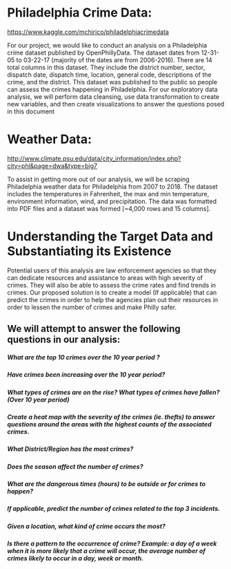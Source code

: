 # Philadelphia Crime Data:

https://www.kaggle.com/mchirico/philadelphiacrimedata

For our project, we would like to conduct an analysis on a Philadelphia crime dataset published by OpenPhillyData. The dataset dates from 12-31-05 to 03-22-17 (majority of the dates are from 2006-2016). There are 14 total columns in this dataset. They include the district number, sector, dispatch date, dispatch time, location, general code, descriptions of the crime, and the district. This dataset was published to the public so people can assess the crimes happening in Philadelphia. For our exploratory data analysis, we will perform data cleansing, use data transformation to create new variables, and then create visualizations to answer the questions posed in this document

# Weather Data: 
http://www.climate.psu.edu/data/city_information/index.php?city=phl&page=dwa&type=big7

To assist in getting more out of our analysis, we will be scraping Philadelphia weather data for Philadelphia from 2007 to 2018. The dataset includes the temperatures in Fahrenheit, the max and min temperature, environment information, wind, and precipitation. The data was formatted into PDF files and a dataset was formed [~4,000 rows and 15 columns].

# Understanding the Target Data and Substantiating its Existence

Potential users of this analysis are law enforcement agencies so that they can dedicate resources and assistance to areas with high severity of crimes. They will also be able to assess the crime rates and find trends in crimes. Our proposed solution is to create a model (If applicable) that can predict the crimes in order to help the agencies plan out their resources in order to lessen the number of crimes and make Philly safer.

## We will attempt to answer the following questions in our analysis:

  ##### What are the top 10 crimes over the 10 year period ?
  ##### Have crimes been increasing over the 10 year period?
  ##### What types of crimes are on the rise? What types of crimes have fallen? (Over 10 year period)
  ##### Create a heat map with the severity of the crimes (ie. thefts) to answer questions around the areas with the highest counts of the associated crimes.
  ##### What District/Region has the most crimes?
  ##### Does the season affect the number of crimes?
  ##### What are the dangerous times (hours) to be outside or for crimes to happen?
  ##### If applicable, predict the number of crimes related to the top 3 incidents.
  ##### Given a location, what kind of crime occurs the most?
  ##### Is there a pattern to the occurrence of crime? Example: a day of a week when it is more likely that a crime will occur,  the average number of crimes likely to occur in a day, week or month.

